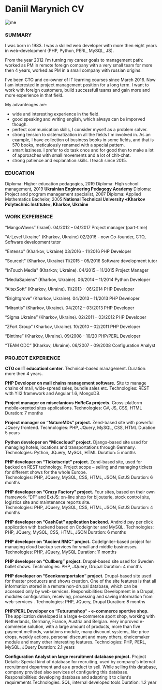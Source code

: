 # Daniil Marynich CV
![me](me.jpg)

### SUMMARY
I was born in 1983.
I was a skilled web developer with more then eight years in web-development (PHP, Python, PERL, MySQL, JS).

From the year 2012 I'm turning my career goals to management path: worked as PM in remote foreign company with a very small team for more then 4 years, worked as PM in a small company with russian origins.

I've been CTO and co-owner of IT learning courses since March 2016.
Now I am interested in project management position for a long term. I want to work with foreign customers, build successfull teams and gain more and more experience in that field.

My advanteages are:

- wide and interesting experience in the field.
- good speaking and writing english, which always can be imporved though.
- perfect communication skills, I consider myself as a problem solver.
- strong tension to sistematization in all the fields I'm involved in. As an example, I have collection of business books in some fields, and that is 570 books, meticulously renamed with a special pattern.
- smart laziness. I prefer to do task once and for good then to make a lot of approaches with small movements and a lot of chit-chat.
- strong patience and explanation skills. I teach since 2015.

### EDUCATION

Diploma: Higher education pedagogics, 2019
Diploma: High school management, 2019
**Ukrainian Engineering Pedagogy Academy**
Diploma: Project and program management specialist, 2007
Diploma: Applied Mathematics Bachelor, 2005
**National Technical University «Kharkov Polytechnic Institute», Kharkov, Ukraine**


### WORK EXPERIENCE
“MangoWaves” (Israel). 04/2012 – 04/2017
Project manager (part-time)

"A-Level Ukraine" (Kharkov, Ukraine) 02/2016 - now
Co-founder, CTO, Software development tutor

"Entenso" (Kharkov, Ukraine) 03/2016 - 11/2016
PHP Developer

"SourceIt" (Kharkov, Ukraine) 11/2015 - 05/2016
Software development tutor

"InTouch Media" (Kharkov, Ukraine). 04/2015 – 11/2015
Project Manager

“MediaSapiens” (Kharkov, Ukraine). 06/2014 – 11/2014
Python Developer

“AltexSoft” (Kharkov, Ukraine). 11/2013 – 06/2014
PHP Developer

“Brightgrove” (Kharkov, Ukraine). 04/2013 – 11/2013
PHP Developer

“Mirantis” (Kharkov, Ukraine). 04/2012 – 03/2013
PHP Developer

“Sigma Ukraine” (Kharkov, Ukraine). 02/2011 – 03/2012
PHP Developer

“ZFort Group” (Kharkov, Ukraine). 10/2010 – 02/2011
PHP Developer

“Bintime” (Kharkov, Ukraine). 09/2008 - 10/20
PHP/PERL Developer

“TEAM ODC” (Kharkov, Ukraine). 06/2007 - 09/2008
Configuration Analyst

### PROJECT EXPERIENCE 

**CTO on IT educationl center.**
Technical-based management.
Duration: more then 4 years.

**PHP Developer on mall chains management software.**
Site to manage chains of mall, wide-spread sales, bundle sales etc.
Technologies: REST with YII2 framework and Angular 1.6, MongoDB.

**Project manager on miscelanious HoReCa projects.**
Cross-platform mobile-orented sites applications.
Technologies: C#, JS, CSS, HTML
Duration: 7 months

**Project manager on “NatureMDs” project.**
Zend-based site with powerful JQuery frontend. 
Technologies: PHP, JQuery, MySQL, CSS, HTML
Duration: 5 years

**Python developer on “Micecloud” project.**
Django-based site used for managing hotels, locations and transportations through Germany.  
Technologies: Python, JQuery, MySQL, HTML
Duration: 5 months

**PHP developer on “Ticketscript” project.**
Zend-based site, used for backed on REST technology. Project scope – selling and managing tickets for different shows for the whole Europe.  
Technologies: PHP, JQuery, MySQL, CSS, HTML, JSON, ExtJS
Duration: 6 months

**PHP developer on “Crazy Factory” project.**
Four sites, based on their own framework “DF” and ExtJS: on-line shop for bijouterie, stock control site, logistics site and maintenance reports site.  
Technologies: PHP, JQuery, MySQL, CSS, HTML, JSON, ExtJS
Duration: 4 months

**PHP developer on “CashCat” application backend.**
Android pay per click application with backend based on Codeigniter and MySQL.
Technologies: PHP, JQuery, MySQL, CSS, HTML, JSON
Duration: 6 months

**PHP developer on “Axcient RMC” project.**
CodeIgniter-based project for managing cloud backup services for small and middle businesses.
Technologies: PHP, JQuery, MySQL
Duration: 11 months

**PHP developer on “Cullberg” project.**
Drupal-based site used for Sweden ballet shows.
Technologies: PHP, JQuery, Drupal
Duration: 4 months

**PHP developer on “Scenkonstportalen” project.**
Drupal-based site used for theater producers and shows creation. One of the site features is that all information stored in a remote non-drupal database, which can be accessed only by web-services.
Responsibilities: Development in a Drupal, modules configuration, receiving, processing and saving information from web-services .
Technologies: PHP, JQuery, Drupal
Duration: 8 months

**PHP/PERL Developer on “Futurumshop” - e-commerce sportive shop.**
The application developed is a large e-commerce sport shop, working with Netherlands, Germany, France, Austria and Belgian. Very improved e-commerce solution, with a large amount of products, more than five payment methods, variations module, many discount systems, like price drops, weekly actions, personal discount and many others, choicemaker module and many other interesting features.
Technologies: PHP, PERL, MySQL, JQuery
Duration: 2.1 years

**Configuration Analyst on large recruitment database project.**
Project Details: Special kind of database for recruiting, used by company's internal recruitment department and as a product to sell. While selling this database, company provided also services of configuring this database.
Responsibilities: developing database and adapting it to client’s requirements
Technologies: SQL, internal developed tools
Duration: 1.2 year
